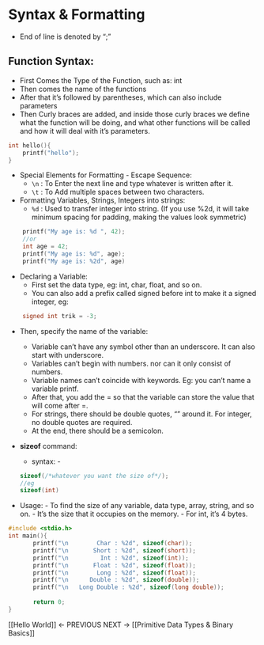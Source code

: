 # Syntax & Formatting
- End of line is denoted by “;”
## Function Syntax:
- First Comes the Type of the Function, such as: int
- Then comes the name of the functions
-  After that it’s followed by parentheses, which can also include parameters
-  Then Curly braces are added, and inside those curly braces we define what the function will be doing, and what other functions will be called and how it will deal with it’s parameters. 

```C
int hello(){
	printf("hello"); 
}
```
	

- Special Elements for Formatting - Escape Sequence:
	- `\n` : To Enter the next line and type whatever is written after it. 
	- `\t` : To Add multiple spaces between two characters. 
- Formatting Variables, Strings, Integers into strings:
	- `%d` : Used to transfer integer into string. (If you use %2d, it will take minimum spacing for padding, making the values look symmetric)
```C
	printf("My age is: %d ", 42);
	//or
	int age = 42;
	printf("My age is: %d", age);
	printf("My age is: %2d", age)
```
- Declaring a Variable:
	- First set the data type, eg: int, char, float, and so on. 
	- You can also add a prefix called signed before int to make it a signed integer, eg: 

```C
	signed int trik = -3;
```

- Then, specify the name of the variable:
	- Variable can’t have any symbol other than an underscore. It can also start with underscore. 
	- Variables can’t begin with numbers. nor can it only consist of numbers. 
	- Variable names can’t coincide with keywords. Eg: you can’t name a variable printf. 
	- After that, you add the = so that the variable can store the value that will come after =. 
	- For strings, there should be double quotes, “” around it. For integer, no double quotes are required. 
	- At the end, there should be a semicolon. 

- **sizeof** command: 
	- syntax: - 

	```C
	sizeof(/*whatever you want the size of*/);
	//eg
	sizeof(int)
	```
- Usage: 
		- To find the size of any variable, data type, array, string, and so on. 
		- It’s the size that it occupies on the memory. 
		- For int, it’s 4 bytes. 
```C
#include <stdio.h>    
int main(){  
       printf("\n        Char : %2d", sizeof(char));  
       printf("\n       Short : %2d", sizeof(short));  
       printf("\n         Int : %2d", sizeof(int));  
       printf("\n       Float : %2d", sizeof(float));  
       printf("\n        Long : %2d", sizeof(float));  
       printf("\n      Double : %2d", sizeof(double));  
       printf("\n   Long Double : %2d", sizeof(long double));  
  
       return 0;  
}
```

[[Hello World]] ← PREVIOUS
NEXT → [[Primitive Data Types & Binary Basics]]

